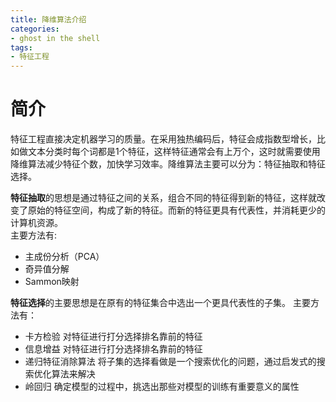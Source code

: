 ```yaml
---
title: 降维算法介绍
categories:
- ghost in the shell
tags:
- 特征工程
---
```

# 简介
特征工程直接决定机器学习的质量。在采用独热编码后，特征会成指数型增长，比如做文本分类时每个词都是1个特征，这样特征通常会有上万个，这时就需要使用降维算法减少特征个数，加快学习效率。降维算法主要可以分为：特征抽取和特征选择。  

<!--more-->
**特征抽取**的思想是通过特征之间的关系，组合不同的特征得到新的特征，这样就改变了原始的特征空间，构成了新的特征。而新的特征更具有代表性，并消耗更少的计算机资源。  
主要方法有:
- 主成份分析（PCA）
- 奇异值分解
- Sammon映射

**特征选择**的主要思想是在原有的特征集合中选出一个更具代表性的子集。
主要方法有：
- 卡方检验 对特征进行打分选择排名靠前的特征
- 信息增益 对特征进行打分选择排名靠前的特征
- 递归特征消除算法 将子集的选择看做是一个搜索优化的问题，通过启发式的搜索优化算法来解决
-  岭回归 确定模型的过程中，挑选出那些对模型的训练有重要意义的属性

